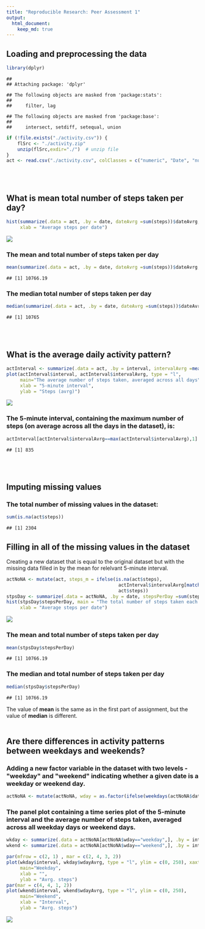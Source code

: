 ```yaml
---
title: "Reproducible Research: Peer Assessment 1"
output: 
  html_document:
    keep_md: true
---
```



## Loading and preprocessing the data

```r
library(dplyr)
```

```
## 
## Attaching package: 'dplyr'
```

```
## The following objects are masked from 'package:stats':
## 
##     filter, lag
```

```
## The following objects are masked from 'package:base':
## 
##     intersect, setdiff, setequal, union
```

```r
if (!file.exists("./activity.csv")) { 
    flSrc <- "./activity.zip"
    unzip(flSrc,exdir="./")  # unzip file 
}
act <- read.csv("./activity.csv", colClasses = c("numeric", "Date", "numeric"))
```
<br>
<br>

## What is mean total number of steps taken per day?  

```r
hist(summarize(.data = act, .by = date, dateAvrg =sum(steps))$dateAvrg, main = "The total number of steps taken each day",
     xlab = "Average steps per date")
```

![](PA1_template_files/figure-html/unnamed-chunk-2-1.png)<!-- -->

### The **mean** and total number of steps taken per day

```r
mean(summarize(.data = act, .by = date, dateAvrg =sum(steps))$dateAvrg, na.rm = TRUE)
```

```
## [1] 10766.19
```

### The **median** total number of steps taken per day

```r
median(summarize(.data = act, .by = date, dateAvrg =sum(steps))$dateAvrg, na.rm = TRUE)
```

```
## [1] 10765
```
<br>
<br>

## What is the average daily activity pattern?

```r
actInterval <- summarize(.data = act, .by = interval, intervalAvrg =mean(steps, na.rm = TRUE))
plot(actInterval$interval, actInterval$intervalAvrg, type = "l", 
     main="The average number of steps taken, averaged across all days",
     xlab = "5-minute interval",
     ylab = "Steps (avrg)")
```

![](PA1_template_files/figure-html/unnamed-chunk-5-1.png)<!-- -->

### The 5-minute interval, containing the maximum number of steps (on average across all the days in the dataset), is:

```r
actInterval[actInterval$intervalAvrg==max(actInterval$intervalAvrg),1]
```

```
## [1] 835
```
<br>
<br>

## Imputing missing values

### The total number of missing values in the dataset:

```r
sum(is.na(act$steps))
```

```
## [1] 2304
```

## Filling in all of the missing values in the dataset
Creating a new dataset that is equal to the original dataset but with the missing data filled in by the mean for relelvant 5-minute interval.  

```r
actNoNA <- mutate(act, steps_m = ifelse(is.na(act$steps),
                                         actInterval$intervalAvrg[match(actInterval$interval, act$interval)],
                                         act$steps))
stpsDay <- summarize(.data = actNoNA, .by = date, stepsPerDay =sum(steps_m))
hist(stpsDay$stepsPerDay, main = "The total number of steps taken each day after filling in",
     xlab = "Average steps per date")
```

![](PA1_template_files/figure-html/unnamed-chunk-8-1.png)<!-- -->

### The **mean** and total number of steps taken per day

```r
mean(stpsDay$stepsPerDay)
```

```
## [1] 10766.19
```

### The **median** and total number of steps taken per day

```r
median(stpsDay$stepsPerDay)
```

```
## [1] 10766.19
```
The value of **mean** is the same as in the first part of assignment, but the value of **median** is different.
<br>
<br>  

## Are there differences in activity patterns between weekdays and weekends?

### Adding a new factor variable in the dataset with two levels - "weekday" and "weekend" indicating whether a given date is a weekday or weekend day.  

```r
actNoNA <- mutate(actNoNA, wday = as.factor(ifelse(weekdays(actNoNA$date) %in% c("Sunday","Saturday"), "weekend", "weekday")))
```

### The panel plot containing a time series plot of the 5-minute interval and the average number of steps taken, averaged across all weekday days or weekend days.


```r
wkday <- summarize(.data = actNoNA[actNoNA$wday=="weekday",], .by = interval, wdayAvrg =mean(steps_m))
wkend <- summarize(.data = actNoNA[actNoNA$wday=="weekend",], .by = interval, wdayAvrg =mean(steps_m))

par(mfrow = c(2, 1) , mar = c(2, 4, 3, 2))
plot(wkday$interval, wkday$wdayAvrg, type = "l", ylim = c(0, 250), xaxt="n",
     main="Weekday", 
     xlab = "",
     ylab = "Avrg. steps")
par(mar = c(4, 4, 1, 2))
plot(wkend$interval, wkend$wdayAvrg, type = "l", ylim = c(0, 250), 
     main="Weekend", 
     xlab = "Interval",
     ylab = "Avrg. steps")
```

![](PA1_template_files/figure-html/unnamed-chunk-12-1.png)<!-- -->
